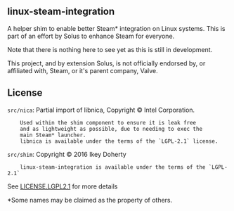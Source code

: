 linux-steam-integration
-----------------------

A helper shim to enable better Steam* integration on Linux systems.
This is part of an effort by Solus to enhance Steam for everyone.


Note that there is nothing here to see yet as this is still in development.

This project, and by extension Solus, is not officially endorsed by, or affiliated
with, Steam, or it's parent company, Valve.


License
-------

`src/nica`:
        Partial import of libnica, Copyright © Intel Corporation.
        
        
        Used within the shim component to ensure it is leak free
        and as lightweight as possible, due to needing to exec the
        main Steam* launcher.
        libnica is available under the terms of the `LGPL-2.1` license.

`src/shim`:
        Copyright © 2016 Ikey Doherty

        
        linux-steam-integration is available under the terms of the `LGPL-2.1`


See [LICENSE.LGPL2.1](LICENSE.LGPL2.1) for more details


*Some names may be claimed as the property of others.
